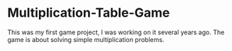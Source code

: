 # Multiplication-Table-Game
This was my first game project, I was working on it several years ago. The game is about solving simple multiplication problems. 
